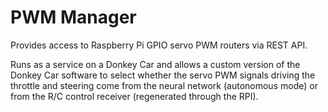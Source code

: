 # PWM Manager

Provides access to Raspberry Pi GPIO servo PWM routers via REST API.

Runs as a service on a Donkey Car and allows a custom version of the Donkey Car software to select whether the servo PWM signals driving the throttle and steering come from the neural network (autonomous mode) or from the R/C control receiver (regenerated through the RPI).
